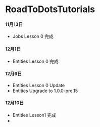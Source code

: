 # RoadToDotsTutorials
#### 11月13日
* Jobs Lesson 0 完成

#### 12月1日
*  Entities Lesson 0 完成

#### 12月6日
*  Entities Lesson 0 Update
*  Entities Upgrade to 1.0.0-pre.15

#### 12月10日
*    Entities Lesson1 完成
*  